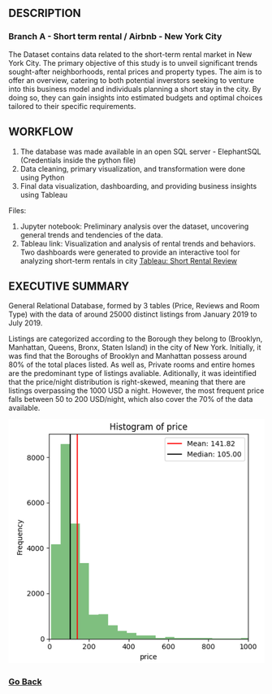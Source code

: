 ## DESCRIPTION

### Branch A - Short term rental / Airbnb - New York City
The Dataset contains data related to the short-term rental market in New York City. The primary objective of this study is to unveil significant trends sought-after neighborhoods, rental prices and property types. The aim is to offer an overview, catering to both potential inverstors seeking to venture into this business model and individuals planning a short stay in the city. By doing so, they can gain insights into estimated budgets and optimal choices tailored to their specific requirements.

## WORKFLOW

1. The database was made available in an open SQL server - ElephantSQL (Credentials inside the python file)
2. Data cleaning, primary visualization, and transformation were done using Python
3. Final data visualization, dashboarding, and providing business insights using Tableau

Files:

1. Jupyter notebook: Preliminary analysis over the dataset, uncovering general trends and tendencies of the data.
2. Tableau link: Visualization and analysis of rental trends and behaviors. Two dashboards were generated to provide an interactive tool for analyzing short-term rentals in city
[Tableau: Short Rental Review](https://public.tableau.com/views/NYcity-ShortRentalReview/PriceReview?:language=en-US&:display_count=n&:origin=viz_share_link)

## EXECUTIVE SUMMARY

General
Relational Database, formed by 3 tables (Price, Reviews and Room Type) with the data of around 25000 distinct listings from January 2019 to July 2019.

Listings are categorized according to the Borough they belong to (Brooklyn, Manhattan, Queens, Bronx, Staten Island) in the city of New York. 
Initially, it was find that the Boroughs of Brooklyn and Manhattan possess around 80% of the total places listed. As well as, Private rooms and entire homes are the predominant type of listings avaliable. 
Aditionally, it was ideintified that the price/night distribution is right-skewed, meaning that there are listings overpassing the 1000 USD a night. However, the most frequent price falls between 50 to 200 USD/night, which also cover the 70% of the data available.

![Histogram-Price](https://raw.githubusercontent.com/luis12pez/Tableau-viz/A---Short-Rental-NYC/Histo-price.png)



### [Go Back](https://github.com/luis12pez/Tableau-viz)
